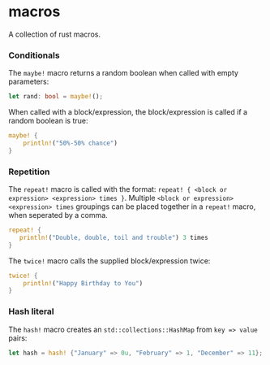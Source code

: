 # macros

A collection of rust macros.

### Conditionals

The `maybe!` macro returns a random boolean when called with empty parameters:

```rust
let rand: bool = maybe!();
```

When called with a block/expression, the block/expression is called if a random boolean is true:

```rust
maybe! {
    println!("50%-50% chance")
}
```

### Repetition

The `repeat!` macro is called with the format: `repeat! { <block or expression> <expression> times }`.
Multiple `<block or expression> <expression> times` groupings can be placed together in a `repeat!` macro, when seperated by a comma.

```rust
repeat! {
   println!("Double, double, toil and trouble") 3 times
}
```

The `twice!` macro calls the supplied block/expression twice:

```rust
twice! {
    println!("Happy Birthday to You")
}
```

### Hash literal

The `hash!` macro creates an `std::collections::HashMap` from `key => value` pairs:

```rust
let hash = hash! {"January" => 0u, "February" => 1, "December" => 11};
```
